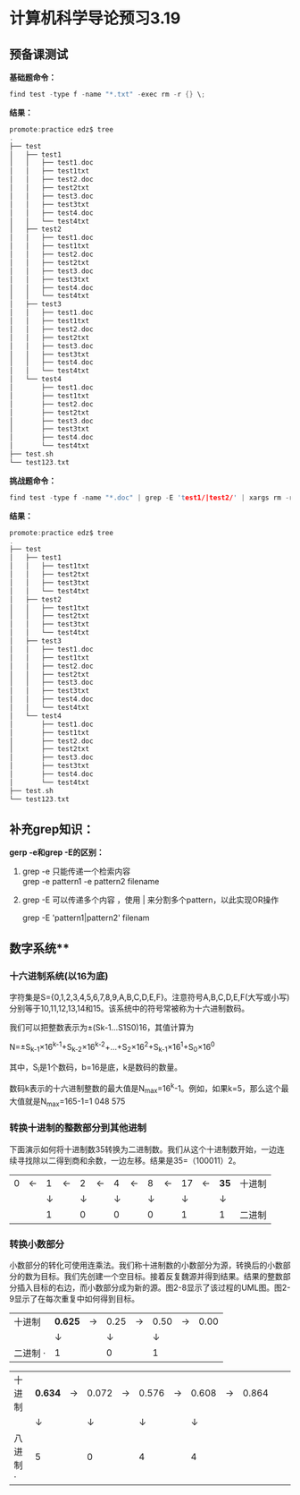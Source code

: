 # **计算机科学导论预习3.19**

## **预备课测试**

**基础题命令：**

```c
find test -type f -name "*.txt" -exec rm -r {} \;
```

**结果：**

```c
promote:practice edz$ tree
.
├── test
│   ├── test1
│   │   ├── test1.doc
│   │   ├── test1txt
│   │   ├── test2.doc
│   │   ├── test2txt
│   │   ├── test3.doc
│   │   ├── test3txt
│   │   ├── test4.doc
│   │   └── test4txt
│   ├── test2
│   │   ├── test1.doc
│   │   ├── test1txt
│   │   ├── test2.doc
│   │   ├── test2txt
│   │   ├── test3.doc
│   │   ├── test3txt
│   │   ├── test4.doc
│   │   └── test4txt
│   ├── test3
│   │   ├── test1.doc
│   │   ├── test1txt
│   │   ├── test2.doc
│   │   ├── test2txt
│   │   ├── test3.doc
│   │   ├── test3txt
│   │   ├── test4.doc
│   │   └── test4txt
│   └── test4
│       ├── test1.doc
│       ├── test1txt
│       ├── test2.doc
│       ├── test2txt
│       ├── test3.doc
│       ├── test3txt
│       ├── test4.doc
│       └── test4txt
├── test.sh
└── test123.txt
```

**挑战题命令：**

```c
find test -type f -name "*.doc" | grep -E 'test1/|test2/' | xargs rm -r
```

**结果：**

```c
promote:practice edz$ tree
.
├── test
│   ├── test1
│   │   ├── test1txt
│   │   ├── test2txt
│   │   ├── test3txt
│   │   └── test4txt
│   ├── test2
│   │   ├── test1txt
│   │   ├── test2txt
│   │   ├── test3txt
│   │   └── test4txt
│   ├── test3
│   │   ├── test1.doc
│   │   ├── test1txt
│   │   ├── test2.doc
│   │   ├── test2txt
│   │   ├── test3.doc
│   │   ├── test3txt
│   │   ├── test4.doc
│   │   └── test4txt
│   └── test4
│       ├── test1.doc
│       ├── test1txt
│       ├── test2.doc
│       ├── test2txt
│       ├── test3.doc
│       ├── test3txt
│       ├── test4.doc
│       └── test4txt
├── test.sh
└── test123.txt
```

## **补充grep知识：**

**gerp -e和grep -E的区别：**

1. grep -e 只能传递一个检索内容   
   grep -e pattern1 -e pattern2 filename

2. grep -E 可以传递多个内容 ，使用 | 来分割多个pattern，以此实现OR操作

   grep -E 'pattern1|pattern2' filenam


## 数字系统**

### **十六进制系统(以16为底)**

字符集是S={0,1,2,3,4,5,6,7,8,9,A,B,C,D,E,F}。注意符号A,B,C,D,E,F(大写或小写)分别等于10,11,12,13,14和15。该系统中的符号常被称为十六进制数码。

我们可以把整数表示为±(Sk-1...S1S0)16，其值计算为

N=±S<sub>k-1</sub>×16<sup>k-1</sup>+S<sub>k-2</sub>×16<sup>k-2</sup>+...+S<sub>2</sub>×16<sup>2</sup>+S<sub>k-1</sub>×16<sup>1</sup>+S<sub>0</sub>×16<sup>0</sup>

其中，S<sub>i</sub>是1个数码，b=16是底，k是数码的数量。

数码k表示的十六进制整数的最大值是N<sub>max</sub>=16<sup>k</sup>-1。例如，如果k=5，那么这个最大值就是N<sub>max</sub>=165-1=1 048 575

### **转换十进制的整数部分到其他进制**

下面演示如何将十进制数35转换为二进制数。我们从这个十进制数开始，一边连续寻找除以二得到商和余数，一边左移。结果是35=（100011）2。

|      |      |      |      |      |      |      |      |      |      |      |      |        |        |
| ---- | ---- | ---- | ---- | ---- | ---- | ---- | ---- | ---- | ---- | ---- | ---- | ------ | ------ |
| 0    | ←    | 1    | ←    | 2    | ←    | 4    | ←    | 8    | ←    | 17   | ←    | **35** | 十进制 |
|      |      | ↓    |      | ↓    |      | ↓    |      | ↓    |      | ↓    |      | ↓      |        |
|      |      | 1    |      | 0    |      | 0    |      | 0    |      | 1    |      | 1      | 二进制 |

### **转换小数部分**

小数部分的转化可使用连乘法。我们称十进制数的小数部分为源，转换后的小数部分的数为目标。我们先创建一个空目标。接着反复魏源并得到结果。结果的整数部分插入目标的右边，而小数部分成为新的源。图2-8显示了该过程的UML图。图2-9显示了在每次重复中如何得到目标。

|          |           |      |      |      |      |      |      |
| -------- | --------- | ---- | ---- | ---- | ---- | ---- | ---- |
| 十进制   | **0.625** | →    | 0.25 | →    | 0.50 | →    | 0.00 |
|          | ↓         |      | ↓    |      | ↓    |      |      |
| 二进制 · | 1         |      | 0    |      | 1    |      |      |

|          |           |      |       |      |       |      |       |      |       |      |      |
| -------- | --------- | ---- | ----- | ---- | ----- | ---- | ----- | ---- | ----- | ---- | ---- |
| 十进制   | **0.634** | →    | 0.072 | →    | 0.576 | →    | 0.608 | →    | 0.864 |      |      |
|          | ↓         |      | ↓     |      | ↓     |      | ↓     |      |       |      |      |
| 八进制 · | 5         |      | 0     |      | 4     |      | 4     |      |       |      |      |